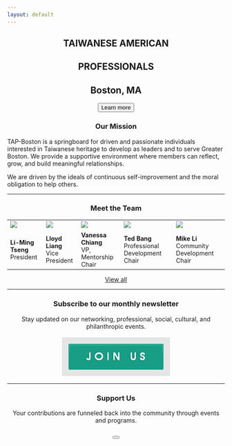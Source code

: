 ```yaml
---
layout: default
---
```


<div class="main-contents-area">
<center>
  <h2 class="taiwanese-american">TAIWANESE AMERICAN</h2>
  <h2 class="professionals">PROFESSIONALS</h2>
  <h2 class="location">Boston, MA</h2>
  <a href="{{ site.baseurl }}/about/overview"><button class="index-learn-more">Learn more</button></a>
</center>

<center>
  <h3>Our Mission</h3>
</center>

<p class="index-mission">
TAP-Boston is a springboard for driven and passionate individuals interested in Taiwanese heritage to develop as leaders and to serve Greater Boston. We provide a supportive environment where members can reflect, grow, and build meaningful relationships.
</p>

<p class="index-mission">
We are driven by the ideals of continuous self-improvement and the moral obligation to help others.
</p>

<hr class="index-team">

<center>
  <h3 class="meet-the-team">Meet the Team</h3>
</center>

<table class="index-team">
  <tr>
    <td><img class="index-team" src="{{ site.baseurl }}/assets/images/team-images/team-li-ming-tseng.png"/></a></td>
    <td><img class="index-team" src="{{ site.baseurl }}/assets/images/team-images/team-lloyd-liang.png"/></a></td>
    <td><img class="index-team" src="{{ site.baseurl }}/assets/images/team-images/team-vanessa-chiang.png"/></a></td>
    <td><img class="index-team" src="{{ site.baseurl }}/assets/images/team-images/team-ted-bang.png"/></a></td>
    <td><img class="index-team" src="{{ site.baseurl }}/assets/images/team-images/team-mike-li.png"/></a></td>
  </tr>
  <tr class="index-team-tags">
    <td><b>Li-Ming Tseng</b><br/>President</td>
    <td><b>Lloyd Liang</b><br/>Vice President</td>
    <td><b>Vanessa Chiang</b><br/>VP, Mentorship Chair</td>
    <td><b>Ted Bang</b><br/>Professional Development Chair</td>
    <td><b>Mike Li</b><br/>Community Development Chair</td>
  </tr>
</table>

<center>
  <a class="index-team-view-all" href="{{ site.baseurl }}/about/team">View all</a>
</center>

<hr>

<center>
  <h3>Subscribe to our monthly newsletter</h3>
  Stay updated on our networking, professional, social, cultural, and philanthropic events.<br/><br/>
  <a href="#mailmunch-pop-121032">
     <img src="/assets/images/join-us-button.png" class="join-us-button">
  </a>
</center>

<hr>

<center>
  <h3>Support Us</h3>
  Your contributions are funneled back into the community through events and programs.<br/><br/>
    <a href="https://www.paypal.me/tapbos">
      <button class="donate-button"></button>
    </a>
</center>
</div>